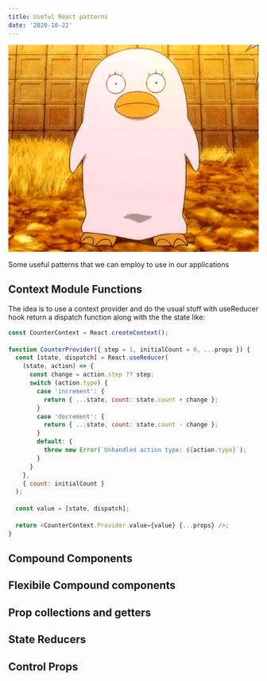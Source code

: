 ```yaml
---
title: Useful React patterns
date: '2020-10-22'
---
```


![elizabeth](./elizabeth.jpg)

Some useful patterns that we can employ to use in our applications

## Context Module Functions

The idea is to use a context provider and do the usual stuff with useReducer hook return a dispatch function along with the the state like:

```javascript
const CounterContext = React.createContext();

function CounterProvider({ step = 1, initialCount = 0, ...props }) {
  const [state, dispatch] = React.useReducer(
    (state, action) => {
      const change = action.step ?? step;
      switch (action.type) {
        case 'increment': {
          return { ...state, count: state.count + change };
        }
        case 'decrement': {
          return { ...state, count: state.count - change };
        }
        default: {
          throw new Error(`Unhandled action type: ${action.type}`);
        }
      }
    },
    { count: initialCount }
  );

  const value = [state, dispatch];

  return <CounterContext.Provider value={value} {...props} />;
}
```

## Compound Components

## Flexibile Compound components

## Prop collections and getters

## State Reducers

## Control Props

